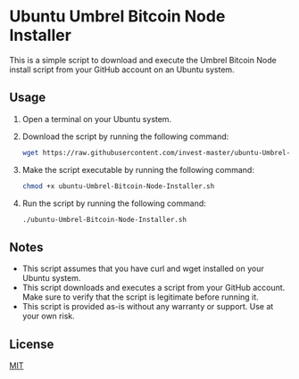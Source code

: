 # Ubuntu Umbrel Bitcoin Node Installer

This is a simple script to download and execute the Umbrel Bitcoin Node install script from your GitHub account on an Ubuntu system.

## Usage

1. Open a terminal on your Ubuntu system.

2. Download the script by running the following command: 

    ```bash
    wget https://raw.githubusercontent.com/invest-master/ubuntu-Umbrel-Bitcoin-Node-Installer/main/ubuntu-Umbrel-Bitcoin-Node-Installer.sh
    ```

3. Make the script executable by running the following command:

    ```bash
    chmod +x ubuntu-Umbrel-Bitcoin-Node-Installer.sh
    ```

4. Run the script by running the following command:

    ```bash
    ./ubuntu-Umbrel-Bitcoin-Node-Installer.sh
    ```

## Notes

- This script assumes that you have curl and wget installed on your Ubuntu system.
- This script downloads and executes a script from your GitHub account. Make sure to verify that the script is legitimate before running it.
- This script is provided as-is without any warranty or support. Use at your own risk.

## License

[MIT](https://github.com/invest-master/ubuntu-Umbrel-Bitcoin-Node-Installer/blob/main/LICENSE)
